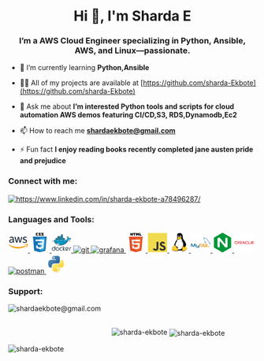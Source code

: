 <h1 align="center">Hi 👋, I'm Sharda E</h1>
<h3 align="center">I’m a AWS Cloud Engineer specializing in Python, Ansible, AWS, and Linux—passionate.</h3>



- 🌱 I’m currently learning **Python,Ansible**

- 👨‍💻 All of my projects are available at [https://github.com/sharda-Ekbote](https://github.com/sharda-Ekbote)

- 💬 Ask me about **I’m interested Python tools and scripts for cloud automation AWS demos featuring CI/CD,S3, RDS,Dynamodb,Ec2**

- 📫 How to reach me **shardaekbote@gmail.com**

- ⚡ Fun fact **I enjoy reading books recently completed jane austen pride and prejudice**

<h3 align="left">Connect with me:</h3>
<p align="left">
<a href="https://linkedin.com/in/https://www.linkedin.com/in/sharda-ekbote-a78496287/" target="blank"><img align="center" src="https://raw.githubusercontent.com/rahuldkjain/github-profile-readme-generator/master/src/images/icons/Social/linked-in-alt.svg" alt="https://www.linkedin.com/in/sharda-ekbote-a78496287/" height="30" width="40" /></a>
</p>

<h3 align="left">Languages and Tools:</h3>
<p align="left"> <a href="https://aws.amazon.com" target="_blank" rel="noreferrer"> <img src="https://raw.githubusercontent.com/devicons/devicon/master/icons/amazonwebservices/amazonwebservices-original-wordmark.svg" alt="aws" width="40" height="40"/> </a> <a href="https://www.w3schools.com/css/" target="_blank" rel="noreferrer"> <img src="https://raw.githubusercontent.com/devicons/devicon/master/icons/css3/css3-original-wordmark.svg" alt="css3" width="40" height="40"/> </a> <a href="https://www.docker.com/" target="_blank" rel="noreferrer"> <img src="https://raw.githubusercontent.com/devicons/devicon/master/icons/docker/docker-original-wordmark.svg" alt="docker" width="40" height="40"/> </a> <a href="https://git-scm.com/" target="_blank" rel="noreferrer"> <img src="https://www.vectorlogo.zone/logos/git-scm/git-scm-icon.svg" alt="git" width="40" height="40"/> </a> <a href="https://grafana.com" target="_blank" rel="noreferrer"> <img src="https://www.vectorlogo.zone/logos/grafana/grafana-icon.svg" alt="grafana" width="40" height="40"/> </a> <a href="https://www.w3.org/html/" target="_blank" rel="noreferrer"> <img src="https://raw.githubusercontent.com/devicons/devicon/master/icons/html5/html5-original-wordmark.svg" alt="html5" width="40" height="40"/> </a> <a href="https://developer.mozilla.org/en-US/docs/Web/JavaScript" target="_blank" rel="noreferrer"> <img src="https://raw.githubusercontent.com/devicons/devicon/master/icons/javascript/javascript-original.svg" alt="javascript" width="40" height="40"/> </a> <a href="https://www.linux.org/" target="_blank" rel="noreferrer"> <img src="https://raw.githubusercontent.com/devicons/devicon/master/icons/linux/linux-original.svg" alt="linux" width="40" height="40"/> </a> <a href="https://www.mysql.com/" target="_blank" rel="noreferrer"> <img src="https://raw.githubusercontent.com/devicons/devicon/master/icons/mysql/mysql-original-wordmark.svg" alt="mysql" width="40" height="40"/> </a> <a href="https://www.nginx.com" target="_blank" rel="noreferrer"> <img src="https://raw.githubusercontent.com/devicons/devicon/master/icons/nginx/nginx-original.svg" alt="nginx" width="40" height="40"/> </a> <a href="https://www.oracle.com/" target="_blank" rel="noreferrer"> <img src="https://raw.githubusercontent.com/devicons/devicon/master/icons/oracle/oracle-original.svg" alt="oracle" width="40" height="40"/> </a> <a href="https://postman.com" target="_blank" rel="noreferrer"> <img src="https://www.vectorlogo.zone/logos/getpostman/getpostman-icon.svg" alt="postman" width="40" height="40"/> </a> <a href="https://www.python.org" target="_blank" rel="noreferrer"> <img src="https://raw.githubusercontent.com/devicons/devicon/master/icons/python/python-original.svg" alt="python" width="40" height="40"/> </a> </p>

<h3 align="left">Support:</h3>
<p><a href="https://www.buymeacoffee.com/shardaekbote@gmail.com "> <img align="left" src="https://cdn.buymeacoffee.com/buttons/v2/default-yellow.png" height="50" width="210" alt="shardaekbote@gmail.com " /></a></p><br><br>

<p><img align="left" src="https://github-readme-stats.vercel.app/api/top-langs?username=sharda-ekbote&show_icons=true&locale=en&layout=compact" alt="sharda-ekbote" /></p>

<p>&nbsp;<img align="center" src="https://github-readme-stats.vercel.app/api?username=sharda-ekbote&show_icons=true&locale=en" alt="sharda-ekbote" /></p>

<p><img align="center" src="https://github-readme-streak-stats.herokuapp.com/?user=sharda-ekbote&" alt="sharda-ekbote" /></p>

